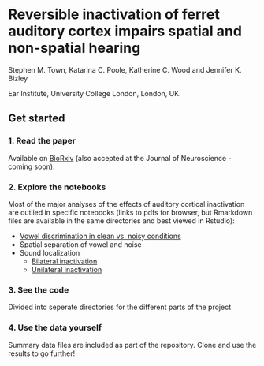 # Reversible inactivation of ferret auditory cortex impairs spatial and non-spatial hearing

Stephen M. Town, Katarina C. Poole, Katherine C. Wood and Jennifer K. Bizley

Ear Institute, University College London, London, UK.

## Get started

### 1. Read the paper
Available on [BioRxiv](https://www.biorxiv.org/content/10.1101/2021.11.16.468798v3) (also accepted at the Journal of Neuroscience - coming soon).

### 2. Explore the notebooks
Most of the major analyses of the effects of auditory cortical inactivation are outlied in specific notebooks (links to pdfs for browser, but Rmarkdown files are available in the same directories and best viewed in Rstudio):
* [Vowel discrimination in clean vs. noisy conditions](https://github.com/stephentown42/cooling_auditory_cortex/blob/main/Results/Vowels_Cooling/R_stats/vin_cooling.pdf)
* Spatial separation of vowel and noise
* Sound localization
  - [Bilateral inactivation](https://github.com/stephentown42/cooling_auditory_cortex/blob/main/Results/Localization/R_stats/bilateral_GLMM_analysis.pdf)
  - [Unilateral inactivation](https://github.com/stephentown42/cooling_auditory_cortex/blob/main/Results/Localization/R_stats/unilateral_GLMM_analysis.pdf)

### 3. See the code
Divided into seperate directories for the different parts of the project

### 4. Use the data yourself
Summary data files are included as part of the repository. Clone and use the results to go further!

